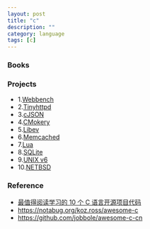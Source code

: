 ```yaml
---
layout: post
title: "c"
description: ""
category: language
tags: [c]
---
```


### Books

### Projects
* 1.[Webbench](http://home.tiscali.cz/~cz210552/webbench.html)
* 2.[Tinyhttpd](http://sourceforge.net/projects/tinyhttpd/)
* 3.[cJSON](http://sourceforge.net/projects/cjson/)
* 4.[CMokery](http://code.google.com/p/cmockery/downloads/list)
* 5.[Libev](http://software.schmorp.de/pkg/libev.html)
* 6.[Memcached](http://memcached.org/)
* 7.[Lua](http://www.lua.org/)
* 8.[SQLite](http://www.sqlite.org/)
* 9.[UNIX v6](http://minnie.tuhs.org/cgi-bin/utree.pl?file=V6)
* 10.[NETBSD](http://www.netbsd.org/)

### Reference
* [最值得阅读学习的 10 个 C 语言开源项目代码](http://blog.jobbole.com/79023/)
* <https://notabug.org/koz.ross/awesome-c>
* <https://github.com/jobbole/awesome-c-cn>
